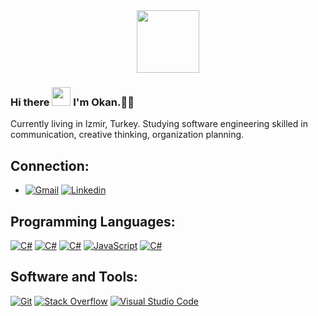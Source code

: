 <!--
**Oknn88/Oknn88** is a 🌟 _special_ 🌟 repository because its `README.md` (this file) appears on your GitHub profile.

Here are some ideas to get you started:

- 🔭 I’m currently working on ...
- 🌱 I’m currently learning ...
- 👯 I’m looking to collaborate on ...
- 🤔 I’m looking for help with ...
- 💬 Ask me about ...
- 📫 How to reach me: ...
- 😄 Pronouns: ...
- ⚡ Fun fact: ...
-->


<div id="header" align="center">
  <img src="https://media.giphy.com/media/M9gbBd9nbDrOTu1Mqx/giphy.gif" width="100"/>
</div>

### Hi there <img src="https://raw.githubusercontent.com/MartinHeinz/MartinHeinz/master/wave.gif" width="30px"> I'm Okan.🌟🌟

Currently living in Izmir, Turkey. Studying software engineering skilled in communication, creative thinking, organization planning.


## Connection:
* [![Gmail](https://img.shields.io/badge/-Okan_Erciyas-c14438?style=flat&logo=Gmail&logoColor=white)](mailto:okanerciyas8@gmail.com)
[![Linkedin](https://img.shields.io/badge/-Okan_Erciyas-blue?style=flat&logo=Linkedin&logoColor=white)](https://www.linkedin.com/in/okan-erciyas-006959192/)





## Programming Languages:
<p align="left"> 
<a href="https://github.com/Oknn88"><img alt="C#" src="https://img.shields.io/badge/-purple?style=flat&logo=c-sharp&logoColor=white"></a>
<a href="https://github.com/Oknn88"><img alt="C#" src="https://img.shields.io/badge/css-%231572B6.svg?style=flat&logo=css3&logoColor=white"></a>
<a href="https://github.com/Oknn88"><img alt="C#" src="https://img.shields.io/badge/Microsoft.NET-5C2D91?style=flat&logo=.net&logoColor=white"></a>
<a href="https://github.com/Oknn88"><img alt="JavaScript" src="https://badges.aleen42.com/src/javascript.svg"></a>
<a href="https://github.com/Oknn88"><img alt="C#" src="https://img.shields.io/badge/Microsoft%20SQL%20Sever-CC2927?style=flat&logo=microsoft%20sql%20server&logoColor=white"></a>

## Software and Tools:
<p>
  <a href="https://github.com/Oknn88"><img alt="Git" src="https://img.shields.io/badge/Git%20-%23F05033.svg?logo=git&logoColor=white"></a>
  <a href="https://github.com/Oknn88"><img alt="Stack Overflow" src="https://img.shields.io/badge/-Stack%20Overflow-FE7A16?logo=stack-overflow&logoColor=white"></a>
  <a href="https://github.com/Oknn88"><img alt="Visual Studio Code" src="https://img.shields.io/badge/Visual%20Studio%20Code-0078d7.svg?logo=visual-studio-code&logoColor=white"></a>
</p>
</br>



